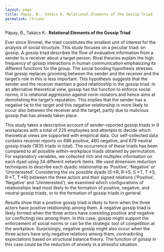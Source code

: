 ```yaml
---
layout: page
title: Pápay, B., Takács K. Relational Elements of the Gossip Triad
permalink: /triad/
---
```


Pápay, B., Takács K.: **Relational Elements of the Gossip Triad**

Ever since Simmel, the triad constitutes the smallest unit of interest for the analysis of social structure. This study focuses on a peculiar triad: on gossip. A gossip triad describes the flow of evaluative information from a sender to a receiver about a target person. Rival theories explain the high frequency of gossip interactions in human communication emphasizing its different functions for the group. The social bonding hypothesis stresses that gossip replaces grooming between the sender and the receiver and the target’s role in this is less important. This hypothesis suggests that the sender and the receiver maintain a good relationship in the gossip triad. In an alternative theoretical view, gossip has the function to enforce social norms; it is relational aggression against norm violators and hence aims at demolishing the target’s reputation. This implies that the sender has a negative tie to the target and this negative relationship is more likely to occur also between the receiver and the target, partly due to malicious gossip that has already taken place.

This study takes a descriptive account of sender-reported gossip triads in 9 workplaces with a total of 225 employees and attempts to decide which theoretical views are supported with empirical data. Our self-collected data contains receiver reports on 696 positive, 460 negative, and 679 neutral gossip triads (1835 triads in total). The occurrence of these triads has been compared to all possible within-workplace triads obtained by permutation. For explanatory variables, we collected rich and multiplex information on each dyad using 34 different network items. We used dimension reduction techniques to describe each dyadic relationship as ‘Positive’, ‘Negative’ or ‘Uninterested’. Considering the six possible dyads (S->R, R->S, S->T, T->S, R->T, T->R) between the three actors and their signed relations (‘Positive’, ‘Negative’ and ‘Uninterested’), we examined which configurations of relationships lead most likely to the formation of positive, negative, and neutral gossip triads, or to the formation of gossip triads in general.

Results show that a positive gossip triad is likely to form when the three actors have positive relationship among them. A negative gossip triad is likely formed when the three actors have coexisting positive and negative (or conflicting) ties among them. In this case, gossip might support the enforcement of social norms or can be the strategic tool of competition at the workplace. Surprisingly, negative gossip might also occur when the three actors have only negative relations among them, contradicting expectations based on structural balance theory. The function of gossip in this case could be the reduction of anxiety in a stressful situation.
